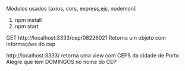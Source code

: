 Módulos usados
[axios, cors, express,ejs, nodemon]

1. npm install
2. npm start

GET http://localhost:3333/cep/08226021
Retorna um objeto com informações do cep

http://localhost:3333/
retorna uma view com CEPS da cidade de Porto Alegre que tem DOMINGOS no nome do CEP
